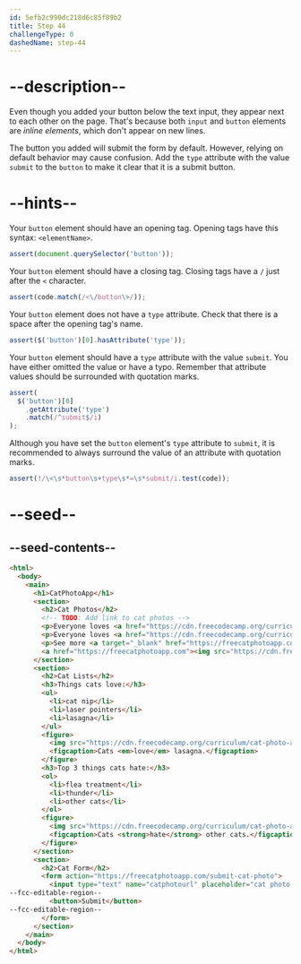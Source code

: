 ```yaml
---
id: 5efb2c990dc218d6c85f89b2
title: Step 44
challengeType: 0
dashedName: step-44
---
```


# --description--

Even though you added your button below the text input, they appear next to each other on the page. That's because both `input` and `button` elements are <dfn>inline elements</dfn>, which don't appear on new lines.

The button you added will submit the form by default. However, relying on default behavior may cause confusion. Add the `type` attribute with the value `submit` to the `button` to make it clear that it is a submit button.

# --hints--

Your `button` element should have an opening tag. Opening tags have this syntax: `<elementName>`.

```js
assert(document.querySelector('button'));
```

Your `button` element should have a closing tag. Closing tags have a `/` just after the `<` character.

```js
assert(code.match(/<\/button\>/));
```

Your `button` element does not have a `type` attribute. Check that there is a space after the opening tag's name.

```js
assert($('button')[0].hasAttribute('type'));
```

Your `button` element should have a `type` attribute with the value `submit`. You have either omitted the value or have a typo. Remember that attribute values should be surrounded with quotation marks.

```js
assert(
  $('button')[0]
    .getAttribute('type')
    .match(/^submit$/i)
);
```

Although you have set the `button` element's `type` attribute to `submit`, it is recommended to always surround the value of an attribute with quotation marks.

```js
assert(!/\<\s*button\s+type\s*=\s*submit/i.test(code));
```

# --seed--

## --seed-contents--

```html
<html>
  <body>
    <main>
      <h1>CatPhotoApp</h1>
      <section>
        <h2>Cat Photos</h2>
        <!-- TODO: Add link to cat photos -->
        <p>Everyone loves <a href="https://cdn.freecodecamp.org/curriculum/css-photo-gallery/10.jpg">cute cats</a> online!</p>
        <p>Everyone loves <a href="https://cdn.freecodecamp.org/curriculum/css-photo-gallery/10.jpg">cute cats</a> online!</p>
        <p>See more <a target="_blank" href="https://freecatphotoapp.com">cat photos</a> in our gallery.</p>
        <a href="https://freecatphotoapp.com"><img src="https://cdn.freecodecamp.org/curriculum/cat-photo-app/relaxing-cat.jpg" alt="A cute orange cat lying on its back."></a>
      </section>
      <section>
        <h2>Cat Lists</h2>
        <h3>Things cats love:</h3>
        <ul>
          <li>cat nip</li>
          <li>laser pointers</li>
          <li>lasagna</li>
        </ul>
        <figure>
          <img src="https://cdn.freecodecamp.org/curriculum/cat-photo-app/lasagna.jpg" alt="A slice of lasagna on a plate.">
          <figcaption>Cats <em>love</em> lasagna.</figcaption>  
        </figure>
        <h3>Top 3 things cats hate:</h3>
        <ol>
          <li>flea treatment</li>
          <li>thunder</li>
          <li>other cats</li>
        </ol>
        <figure>
          <img src="https://cdn.freecodecamp.org/curriculum/cat-photo-app/cats.jpg" alt="Five cats looking around a field.">
          <figcaption>Cats <strong>hate</strong> other cats.</figcaption>  
        </figure>
      </section>
      <section>
        <h2>Cat Form</h2>
        <form action="https://freecatphotoapp.com/submit-cat-photo">
          <input type="text" name="catphotourl" placeholder="cat photo URL" required>
--fcc-editable-region--
          <button>Submit</button>
--fcc-editable-region--
        </form>
      </section>
    </main>
  </body>
</html>
```

